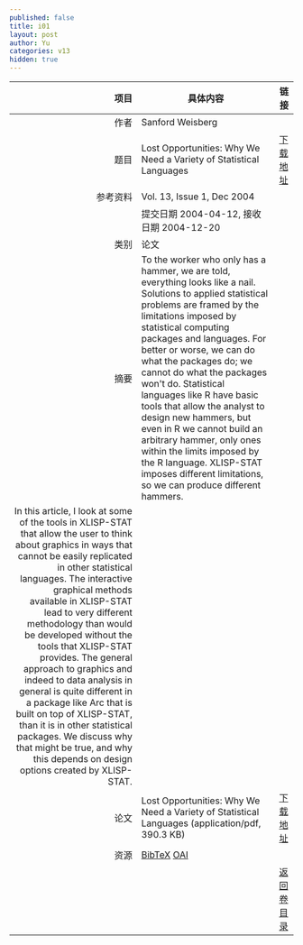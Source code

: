 ```yaml
---
published: false
title: i01
layout: post
author: Yu
categories: v13
hidden: true
---
```


| 项目 | 具体内容 | 链接 |
|---:|---|---|
| 作者 | Sanford Weisberg| |
| 题目 |Lost Opportunities: Why We Need a Variety of Statistical Languages | [下载地址](http://www.jstatsoft.org/v13/i01/paper) |
| 参考资料 |Vol. 13, Issue 1, Dec 2004 | |
| | 提交日期 2004-04-12, 接收日期 2004-12-20| | 
| 类别 | 论文| |
| 摘要 | To the worker who only has a hammer, we are told, everything looks like a nail. Solutions to applied statistical problems are framed by the limitations imposed by statistical computing packages and languages. For better or worse, we can do what the packages do; we cannot do what the packages won't do. Statistical languages like R have basic tools that allow the analyst to design new hammers, but even in R we cannot build an arbitrary hammer, only ones within the limits imposed by the R language. XLISP-STAT imposes different limitations, so we can produce different hammers. | |
 In this article, I look at some of the tools in XLISP-STAT that allow the user to think about graphics in ways that cannot be easily replicated in other statistical languages. The interactive graphical methods available in XLISP-STAT lead to very different methodology than would be developed without the tools that XLISP-STAT provides. The general approach to graphics and indeed to data analysis in general is quite different in a package like Arc that is built on top of XLISP-STAT, than it is in other statistical packages. We discuss why that might be true, and why this depends on design options created by XLISP-STAT.| |
| 论文 | Lost Opportunities: Why We Need a Variety of Statistical Languages  (application/pdf, 390.3 KB)| [下载地址](http://www.jstatsoft.org/v13/i01/paper) |
| 资源 | [BibTeX](http://www.jstatsoft.org/v13/i01/bibtex) [OAI](http://www.jstatsoft.org/oai?verb=GetRecord&identifier=oai.jstatsoft/v13/i01&prefix=oai_dc)| |
| |  | [返回卷目录]({{site.baseurl}}/volume/v13.html) |
